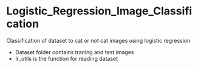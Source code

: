 # Logistic_Regression_Image_Classification
Classification of dataset to cat or not cat images using logistic regression
- Dataset folder contains traning and test images
- Ir_utils is the function for reading dataset
